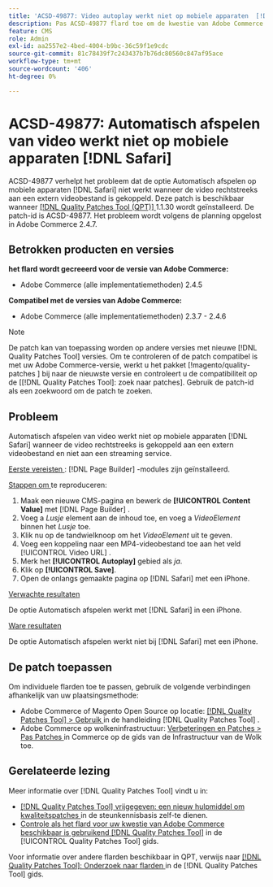 ```yaml
---
title: 'ACSD-49877: Video autoplay werkt niet op mobiele apparaten  [!DNL Safari]'
description: Pas ACSD-49877 flard toe om de kwestie van Adobe Commerce te bevestigen waar de video autoplay optie niet op mobiele  [!DNL Safari]  werkt wanneer de video direct met een ver videodossier wordt verbonden.
feature: CMS
role: Admin
exl-id: aa2557e2-4bed-4004-b9bc-36c59f1e9cdc
source-git-commit: 81c78439f7c243437b7b76dc80560c847af95ace
workflow-type: tm+mt
source-wordcount: '406'
ht-degree: 0%

---
```


# ACSD-49877: Automatisch afspelen van video werkt niet op mobiele apparaten [!DNL Safari]

ACSD-49877 verhelpt het probleem dat de optie Automatisch afspelen op mobiele apparaten [!DNL Safari] niet werkt wanneer de video rechtstreeks aan een extern videobestand is gekoppeld. Deze patch is beschikbaar wanneer [[!DNL Quality Patches Tool (QPT)] ](https://experienceleague.adobe.com/en/docs/commerce-knowledge-base/kb/announcements/commerce-announcements/magento-quality-patches-released-new-tool-to-self-serve-quality-patches) 1.1.30 wordt geïnstalleerd. De patch-id is ACSD-49877. Het probleem wordt volgens de planning opgelost in Adobe Commerce 2.4.7.

## Betrokken producten en versies

**het flard wordt gecreeerd voor de versie van Adobe Commerce:**

* Adobe Commerce (alle implementatiemethoden) 2.4.5

**Compatibel met de versies van Adobe Commerce:**

* Adobe Commerce (alle implementatiemethoden) 2.3.7 - 2.4.6

>[!NOTE]
>
>De patch kan van toepassing worden op andere versies met nieuwe [!DNL Quality Patches Tool] versies. Om te controleren of de patch compatibel is met uw Adobe Commerce-versie, werkt u het pakket [!magento/quality-patches ] bij naar de nieuwste versie en controleert u de compatibiliteit op de [[!DNL Quality Patches Tool]: zoek naar patches]. Gebruik de patch-id als een zoekwoord om de patch te zoeken.

## Probleem

Automatisch afspelen van video werkt niet op mobiele apparaten [!DNL Safari] wanneer de video rechtstreeks is gekoppeld aan een extern videobestand en niet aan een streaming service.

<u> Eerste vereisten </u>:
[!DNL Page Builder] -modules zijn geïnstalleerd.

<u> Stappen om </u> te reproduceren:

1. Maak een nieuwe CMS-pagina en bewerk de **[!UICONTROL Content Value]** met [!DNL Page Builder] .
1. Voeg a *Lusje* element aan de inhoud toe, en voeg a *VideoElement* binnen het *Lusje* toe.
1. Klik nu op de tandwielknoop om het *VideoElement* uit te geven.
1. Voeg een koppeling naar een MP4-videobestand toe aan het veld [!UICONTROL Video URL] .
1. Merk het **[!UICONTROL Autoplay]** gebied als *ja*.
1. Klik op **[!UICONTROL Save]**.
1. Open de onlangs gemaakte pagina op [!DNL Safari] met een iPhone.

<u> Verwachte resultaten </u>

De optie Automatisch afspelen werkt met [!DNL Safari] in een iPhone.

<u> Ware resultaten </u>

De optie Automatisch afspelen werkt niet bij [!DNL Safari] met een iPhone.

## De patch toepassen

Om individuele flarden toe te passen, gebruik de volgende verbindingen afhankelijk van uw plaatsingsmethode:

* Adobe Commerce of Magento Open Source op locatie: [[!DNL Quality Patches Tool]  > Gebruik ](/help/tools/quality-patches-tool/usage.md) in de handleiding [!DNL Quality Patches Tool] .
* Adobe Commerce op wolkeninfrastructuur: [ Verbeteringen en Patches > Pas Patches ](https://experienceleague.adobe.com/docs/commerce-cloud-service/user-guide/develop/upgrade/apply-patches.html) in Commerce op de gids van de Infrastructuur van de Wolk toe.

## Gerelateerde lezing

Meer informatie over [!DNL Quality Patches Tool] vindt u in:

* [[!DNL Quality Patches Tool]  vrijgegeven: een nieuw hulpmiddel om kwaliteitspatches ](https://experienceleague.adobe.com/en/docs/commerce-knowledge-base/kb/announcements/commerce-announcements/magento-quality-patches-released-new-tool-to-self-serve-quality-patches) in de steunkennisbasis zelf-te dienen.
* [ Controle als het flard voor uw kwestie van Adobe Commerce beschikbaar is gebruikend  [!DNL Quality Patches Tool]](/help/tools/quality-patches-tool/patches-available-in-qpt/check-patch-for-magento-issue-with-magento-quality-patches.md) in de [!UICONTROL Quality Patches Tool] gids.


Voor informatie over andere flarden beschikbaar in QPT, verwijs naar [[!DNL Quality Patches Tool]: Onderzoek naar flarden ](https://experienceleague.adobe.com/tools/commerce-quality-patches/index.html) in de [!DNL Quality Patches Tool] gids.
